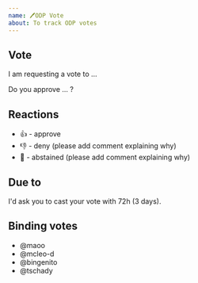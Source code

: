 ```yaml
---
name: 🖊ODP Vote
about: To track ODP votes
---
```


## Vote
I am requesting a vote to ...

Do you approve ... ?

## Reactions
- 👍 - approve
- 👎 - deny (please add comment explaining why)
- 👀 - abstained (please add comment explaining why)

## Due to
I'd ask you to cast your vote with 72h (3 days).

## Binding votes
- @maoo
- @mcleo-d
- @bingenito
- @tschady
